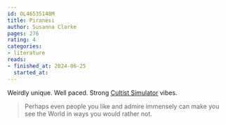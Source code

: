 ```yaml
---
id: OL46535148M
title: Piranesi
author: Susanna Clarke
pages: 276
rating: 4
categories:
- literature
reads:
- finished_at: 2024-06-25
  started_at:
---
```


Weirdly unique. Well paced. Strong [Cultist Simulator](https://store.steampowered.com/app/718670/Cultist_Simulator/) vibes.

> Perhaps even people you like and admire immensely can make you see the World in ways you would rather not.
